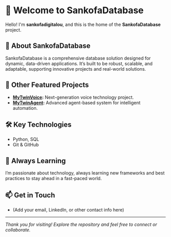 # 👋 Welcome to SankofaDatabase

Hello! I'm **sankofadigitalou**, and this is the home of the **SankofaDatabase** project.

## 🚀 About SankofaDatabase

SankofaDatabase is a comprehensive database solution designed for dynamic, data-driven applications. It’s built to be robust, scalable, and adaptable, supporting innovative projects and real-world solutions.

## 🌟 Other Featured Projects

- **[MyTwinVoice](https://github.com/sankofadigitalou/mytwinvoice):** Next-generation voice technology project.
- **[MyTwinAgent](https://github.com/admin-sankofa/MyTwinAgent):** Advanced agent-based system for intelligent automation.

## 🛠️ Key Technologies

- Python, SQL
- Git & GitHub

## 🌱 Always Learning

I’m passionate about technology, always learning new frameworks and best practices to stay ahead in a fast-paced world.

## 📫 Get in Touch

- (Add your email, LinkedIn, or other contact info here)

---

*Thank you for visiting! Explore the repository and feel free to connect or collaborate.*